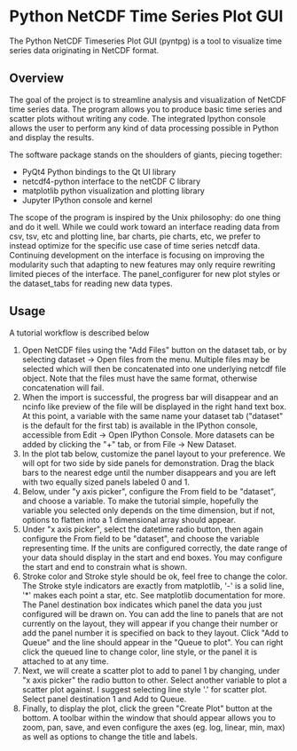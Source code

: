 # Python NetCDF Time Series Plot GUI

The Python NetCDF Timeseries Plot GUI (pyntpg) is a tool to visualize time
series data originating in NetCDF format. 

## Overview 

The goal of the project is to streamline analysis and visualization of
NetCDF time series data. The program allows you to produce basic time 
series and scatter plots without writing any code. The integrated Ipython
console allows the user to perform any kind of data processing possible
in Python and display the results. 

The software package stands on the shoulders of giants, piecing together:
*  PyQt4 Python bindings to the Qt UI library
*  netcdf4-python interface to the netCDF C library
*  matplotlib python visualization and plotting library
*  Jupyter IPython console and kernel
 
The scope of the program is inspired by the Unix philosophy: do one thing
and do it well. While we could work toward an interface reading data from
csv, tsv, etc and plotting line, bar charts, pie charts, etc, we prefer to
instead optimize for the specific use case of time series netcdf data.
Continuing development on the interface is focusing on improving the 
modularity such that adapting to new features may only require rewriting
limited pieces of the interface. The panel_configurer for new plot styles
or the dataset_tabs for reading new data types. 

## Usage

A tutorial workflow is described below 

 1. Open NetCDF files using the "Add Files" button on the dataset tab, or by 
    selecting dataset -> Open files from the menu. Multiple files may be 
    selected which will then be concatenated into one underlying netcdf file
    object. Note that the files must have the same format, otherwise 
    concatenation will fail.
 2. When the import is successful, the progress bar will disappear and an 
    ncinfo like preview of the file will be displayed in the right hand text box.
    At this point, a variable with the same name your dataset tab ("dataset" is
    the default for the first tab) is available in the IPython console, accessible
    from Edit -> Open IPython Console. More datasets can be added by clicking the
    "+" tab, or from File -> New Dataset.
 3. In the plot tab below, customize the panel layout to your preference. We will
    opt for two side by side panels for demonstration. Drag the black bars to the
    nearest edge until the number disappears and you are left with two equally 
    sized panels labeled 0 and 1. 
 4. Below, under "y axis picker", configure the From field to be "dataset", and 
    choose a variable. To make the tutorial simple, hopefully the variable you 
    selected only depends on the time dimension, but if not, options to flatten 
    into a 1 dimensional array should appear. 
 5. Under "x axis picker", select the datetime radio button, then again configure
    the From field to be "dataset", and choose the variable representing time. If
    the units are configured correctly, the date range of your data should display
    in the start and end boxes. You may configure the start and end to constrain
    what is shown.
 6. Stroke color and Stroke style should be ok, feel free to change the color. The
    Stroke style indicators are exactly from matplotlib, '-' is a solid line, '*' 
    makes each point a star, etc. See matplotlib documentation for more. The Panel 
    destination box indicates which panel the data you just configured will be 
    drawn on. You can add the line to panels that are not currently on the layout,
    they will appear if you change their number or add the panel number it is 
    specified on back to they layout. Click "Add to Queue" and the line should 
    appear in the "Queue to plot". You can right click the queued line to change
    color, line style, or the panel it is attached to at any time. 
 7. Next, we will create a scatter plot to add to panel 1 by changing, under "x
    axis picker" the radio button to other. Select another variable to plot 
    a scatter plot against. I suggest selecting line style '.' for scatter plot.
    Select panel destination 1 and Add to Queue. 
 8. Finally, to display the plot, click the green "Create Plot" button at the 
    bottom. A toolbar within the window that should appear allows you to zoom,
    pan, save, and even configure the axes (eg. log, linear, min, max) as well
    as options to change the title and labels.
    
 